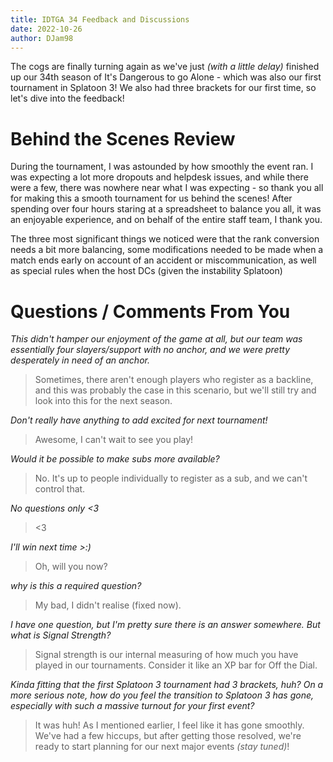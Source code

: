 ```yaml
---
title: IDTGA 34 Feedback and Discussions
date: 2022-10-26
author: DJam98
---
```


The cogs are finally turning again as we've just *(with a little delay)* finished up our 34th season of It's Dangerous to go Alone - which was also our first tournament in Splatoon 3! We also had three brackets for our first time, so let's dive into the feedback!

# Behind the Scenes Review

During the tournament, I was astounded by how smoothly the event ran. I was expecting a lot more dropouts and helpdesk issues, and while there were a few, there was nowhere near what I was expecting - so thank you all for making this a smooth tournament for us behind the scenes! After spending over four hours staring at a spreadsheet to balance you all, it was an enjoyable experience, and on behalf of the entire staff team, I thank you.

The three most significant things we noticed were that the rank conversion needs a bit more balancing, some modifications needed to be made when a match ends early on account of an accident or miscommunication, as well as special rules when the host DCs (given the instability Splatoon) 

# Questions / Comments From You

*This didn't hamper our enjoyment of the game at all, but our team was essentially four slayers/support with no anchor, and we were pretty desperately in need of an anchor.*
> Sometimes, there aren't enough players who register as a backline, and this was probably the case in this scenario, but we'll still try and look into this for the next season.

*Don't really have anything to add excited for next tournament!*
> Awesome, I can't wait to see you play!

*Would it be possible to make subs more available?*
> No. It's up to people individually to register as a sub, and we can't control that.

*No questions only \<3*
> \<3

*I'll win next time >:)*
> Oh, will you now?

*why is this a required question?*
> My bad, I didn't realise (fixed now).

*I have one question, but I'm pretty sure there is an answer somewhere. But what is Signal Strength?*
> Signal strength is our internal measuring of how much you have played in our tournaments. Consider it like an XP bar for Off the Dial.

*Kinda fitting that the first Splatoon 3 tournament had 3 brackets, huh? On a more serious note, how do you feel the transition to Splatoon 3 has gone, especially with such a massive turnout for your first event?*
> It was huh! As I mentioned earlier, I feel like it has gone smoothly. We've had a few hiccups, but after getting those resolved, we're ready to start planning for our next major events *(stay tuned)*!